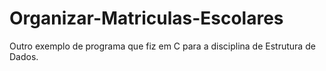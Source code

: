 # Organizar-Matriculas-Escolares
Outro exemplo de programa que fiz em C para a disciplina de Estrutura de Dados.
